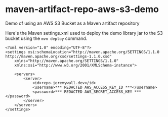 # maven-artifact-repo-aws-s3-demo
Demo of using an AWS S3 Bucket as a Maven artifact repository

Here's the Maven settings.xml used to deploy the demo library jar to the S3 bucket using the `mvn deploy` command.

```
<?xml version="1.0" encoding="UTF-8"?>
<settings xsi:schemaLocation="http://maven.apache.org/SETTINGS/1.1.0 http://maven.apache.org/xsd/settings-1.1.0.xsd" 
	xmlns="http://maven.apache.org/SETTINGS/1.1.0"
	xmlns:xsi="http://www.w3.org/2001/XMLSchema-instance">

	<servers>
		<server>
			<id>repo.jeremywall.dev</id>
			<username>*** REDACTED AWS_ACCESS_KEY_ID ***</username>
			<password>*** REDACTED AWS_SECRET_ACCESS_KEY ***</password>
		</server>
	</servers>
</settings>
```
